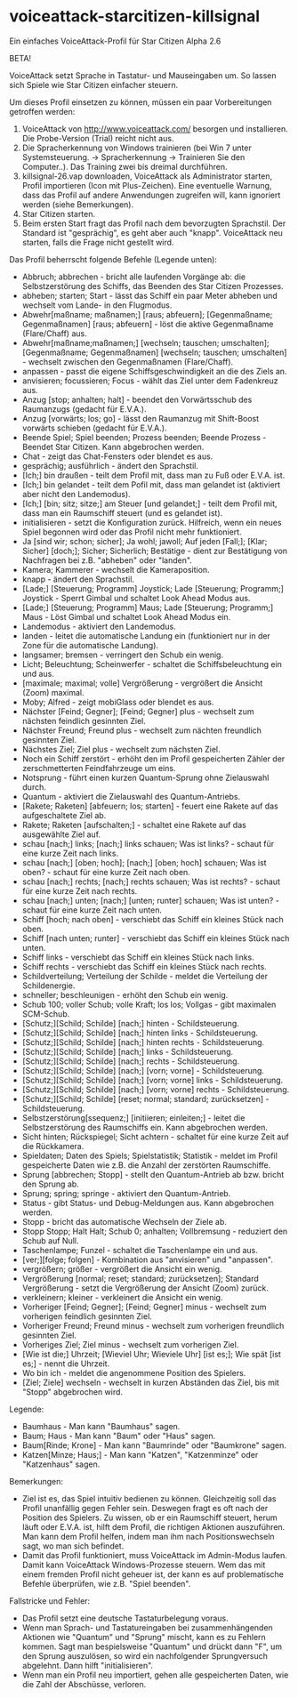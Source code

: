 # voiceattack-starcitizen-killsignal
Ein einfaches VoiceAttack-Profil für Star Citizen Alpha 2.6

BETA!

VoiceAttack setzt Sprache in Tastatur- und Mauseingaben um.
So lassen sich Spiele wie Star Citizen einfacher steuern.

Um dieses Profil einsetzen zu können, müssen ein paar Vorbereitungen getroffen werden:

1. VoiceAttack von http://www.voiceattack.com/ besorgen und installieren. Die Probe-Version (Trial) reicht nicht aus.
2. Die Spracherkennung von Windows trainieren (bei Win 7 unter Systemsteuerung.
-> Spracherkennung -> Trainieren Sie den Computer..). Das Training zwei bis dreimal durchführen.
3. killsignal-26.vap downloaden, VoiceAttack als Administrator starten, Profil importieren (Icon mit Plus-Zeichen).
Eine eventuelle Warnung, dass das Profil auf andere Anwendungen zugreifen will, kann ignoriert werden (siehe Bemerkungen).
4. Star Citizen starten.
5. Beim ersten Start fragt das Profil nach dem bevorzugten Sprachstil. Der Standard ist "gesprächig",
es geht aber auch "knapp". VoiceAttack neu starten, falls die Frage nicht gestellt wird.

Das Profil beherrscht folgende Befehle (Legende unten):

- Abbruch; abbrechen - bricht alle laufenden Vorgänge ab: die Selbstzerstörung des Schiffs, das Beenden des Star Citizen Prozesses.
- abheben; starten; Start - lässt das Schiff ein paar Meter abheben und wechselt vom Lande- in den Flugmodus.
- Abwehr[maßname; maßnamen;] [raus; abfeuern]; [Gegenmaßname; Gegenmaßnamen] [raus; abfeuern] - löst die aktive Gegenmaßname (Flare/Chaff) aus.
- Abwehr[maßname;maßnamen;] [wechseln; tauschen; umschalten]; [Gegenmaßname; Gegenmaßnamen] [wechseln; tauschen; umschalten] - wechselt zwischen den Gegenmaßnamen (Flare/Chaff).
- anpassen - passt die eigene Schiffsgeschwindigkeit an die des Ziels an.
- anvisieren; focussieren; Focus - wählt das Ziel unter dem Fadenkreuz aus.
- Anzug [stop; anhalten; halt] - beendet den Vorwärtsschub des Raumanzugs (gedacht für E.V.A.).
- Anzug [vorwärts; los; go] - lässt den Raumanzug mit Shift-Boost vorwärts schieben (gedacht für E.V.A.).
- Beende Spiel; Spiel beenden; Prozess beenden; Beende Prozess - Beendet Star Citizen. Kann abgebrochen werden.
- Chat - zeigt das Chat-Fensters oder blendet es aus.
- gesprächig; ausführlich - ändert den Sprachstil.
- [Ich;] bin draußen - teilt dem Profil mit, dass man zu Fuß oder E.V.A. ist.
- [Ich;] bin gelandet - teilt dem Pofil mit, dass man gelandet ist (aktiviert aber nicht den Landemodus).
- [Ich;] [bin; sitz; sitze;] am Steuer [und gelandet;] - teilt dem Profil mit, dass man ein Raumschiff steuert (und es gelandet ist).
- initialisieren - setzt die Konfiguration zurück. Hilfreich, wenn ein neues Spiel begonnen wird oder das Profil nicht mehr funktioniert.
- Ja [sind wir; schon; sicher]; Ja wohl; jawoll; Auf jeden [Fall;]; [Klar; Sicher] [doch;]; Sicher; Sicherlich; Bestätige - dient zur Bestätigung von Nachfragen bei z.B. "abheben" oder "landen".
- Kamera; Kammerer - wechselt die Kameraposition.
- knapp - ändert den Sprachstil.
- [Lade;] [Steuerung; Programm] Joystick; Lade [Steuerung; Programm;] Joystick - Sperrt Gimbal und schaltet Look Ahead Modus aus.
- [Lade;] [Steuerung; Programm] Maus; Lade [Steuerung; Programm;] Maus - Löst Gimbal und schaltet Look Ahead Modus ein.
- Landemodus - aktiviert den Landemodus.
- landen - leitet die automatische Landung ein (funktioniert nur in der Zone für die automatische Landung).
- langsamer; bremsen - verringert den Schub ein wenig.
- Licht; Beleuchtung; Scheinwerfer - schaltet die Schiffsbeleuchtung ein und aus.
- [maximale; maximal; volle] Vergrößerung - vergrößert die Ansicht (Zoom) maximal.
- Moby; Alfred - zeigt mobiGlass oder blendet es aus.
- Nächster [Feind; Gegner]; [Feind; Gegner] plus - wechselt zum nächsten feindlich gesinnten Ziel.
- Nächster Freund; Freund plus - wechselt zum nächten freundlich gesinnten Ziel.
- Nächstes Ziel; Ziel plus - wechselt zum nächsten Ziel.
- Noch ein Schiff zerstört - erhöht den im Profil gespeicherten Zähler der zerschmetterten Feindfahrzeuge um eins.
- Notsprung - führt einen kurzen Quantum-Sprung ohne Zielauswahl durch.
- Quantum - aktiviert die Zielauswahl des Quantum-Antriebs.
- [Rakete; Raketen] [abfeuern; los; starten] - feuert eine Rakete auf das aufgeschaltete Ziel ab.
- Rakete; Raketen [aufschalten;] - schaltet eine Rakete auf das ausgewählte Ziel auf.
- schau [nach;] links; [nach;] links schauen; Was ist links? - schaut für eine kurze Zeit nach links.
- schau [nach;] [oben; hoch]; [nach;] [oben; hoch] schauen; Was ist oben? - schaut für eine kurze Zeit nach oben.
- schau [nach;] rechts; [nach;] rechts schauen; Was ist rechts? - schaut für eine kurze Zeit nach rechts.
- schau [nach;] unten; [nach;] [unten; runter] schauen; Was ist unten? - schaut für eine kurze Zeit nach unten.
- Schiff [hoch; nach oben] - verschiebt das Schiff ein kleines Stück nach oben.
- Schiff [nach unten; runter] - verschiebt das Schiff ein kleines Stück nach unten.
- Schiff links - verschiebt das Schiff ein kleines Stück nach links.
- Schiff rechts - verschiebt das Schiff ein kleines Stück nach rechts.
- Schildverteilung; Verteilung der Schilde - meldet die Verteilung der Schildenergie.
- schneller; beschleunigen - erhöht den Schub ein wenig.
- Schub 100; voller Schub; volle Kraft; los los; Vollgas - gibt maximalen SCM-Schub.
- [Schutz;][Schild; Schilde] [nach;] hinten - Schildsteuerung.
- [Schutz;][Schild; Schilde] [nach;] hinten links - Schildsteuerung.
- [Schutz;][Schild; Schilde] [nach;] hinten rechts - Schildsteuerung.
- [Schutz;][Schild; Schilde] [nach;] links - Schildsteuerung.
- [Schutz;][Schild; Schilde] [nach;] rechts - Schildsteuerung.
- [Schutz;][Schild; Schilde] [nach;] [vorn; vorne] - Schildsteuerung.
- [Schutz;][Schild; Schilde] [nach;] [vorn; vorne] links - Schildsteuerung.
- [Schutz;][Schild; Schilde] [nach;] [vorn; vorne] rechts - Schildsteuerung.
- [Schutz;][Schild; Schilde] [reset; normal; standard; zurücksetzen] - Schildsteuerung.
- Selbstzerstörung[ssequenz;] [initiieren; einleiten;] - leitet die Selbstzerstörung des Raumschiffs ein. Kann abgebrochen werden.
- Sicht hinten; Rückspiegel; Sicht achtern - schaltet für eine kurze Zeit auf die Rückkamera.
- Spieldaten; Daten des Spiels; Spielstatistik; Statistik - meldet im Profil gespeicherte Daten wie z.B. die Anzahl der zerstörten Raumschiffe.
- Sprung [abbrechen; Stopp] - stellt den Quantum-Antrieb ab bzw. bricht den Sprung ab.
- Sprung; spring; springe - aktiviert den Quantum-Antrieb.
- Status - gibt Status- und Debug-Meldungen aus. Kann abgebrochen werden.
- Stopp - bricht das automatische Wechseln der Ziele ab.
- Stopp Stopp; Halt Halt; Schub 0; anhalten; Vollbremsung - reduziert den Schub auf Null.
- Taschenlampe; Funzel - schaltet die Taschenlampe ein und aus.
- [ver;][folge; folgen] - Kombination aus "anvisieren" und "anpassen".
- vergrößern; größer - vergrößert die Ansicht ein wenig.
- Vergrößerung [normal; reset; standard; zurücksetzen]; Standard Vergrößerung - setzt die Vergrößerung der Ansicht (Zoom) zurück.
- verkleinern; kleiner - verkleinert die Ansicht ein wenig.
- Vorheriger [Feind; Gegner]; [Feind; Gegner] minus - wechselt zum vorherigen feindlich gesinnten Ziel.
- Vorheriger Freund; Freund minus - wechselt zum vorherigen freundlich gesinnten Ziel.
- Vorheriges Ziel; Ziel minus - wechselt zum vorherigen Ziel.
- [Wie ist die;] Uhrzeit; [Wieviel Uhr; Wieviele Uhr] [ist es;]; Wie spät [ist es;] - nennt die Uhrzeit.
- Wo bin ich - meldet die angenommene Position des Spielers.
- [Ziel; Ziele] wechseln - wechselt in kurzen Abständen das Ziel, bis mit "Stopp" abgebrochen wird.

Legende:
- Baumhaus - Man kann "Baumhaus" sagen.
- Baum; Haus - Man kann "Baum" oder "Haus" sagen.
- Baum[Rinde; Krone] - Man kann "Baumrinde" oder "Baumkrone" sagen.
- Katzen[Minze; Haus;] - Man kann "Katzen", "Katzenminze" oder "Katzenhaus" sagen.

Bemerkungen:

- Ziel ist es, das Spiel intuitiv bedienen zu können. Gleichzeitig soll das Profil unanfällig gegen Fehler sein. Deswegen fragt es oft nach der Position des Spielers. Zu wissen, ob er ein Raumschiff steuert, herum läuft oder E.V.A. ist, hilft dem Profil, die richtigen Aktionen auszuführen. Man kann dem Profil helfen, indem man ihm nach Positionswechseln sagt, wo man sich befindet.
- Damit das Profil funktioniert, muss VoiceAttack im Admin-Modus laufen. Damit kann VoiceAttack Windows-Prozesse steuern. Wem das mit einem fremden Profil nicht geheuer ist, der kann es auf problematische Befehle überprüfen, wie z.B. "Spiel beenden".

Fallstricke und Fehler:

- Das Profil setzt eine deutsche Tastaturbelegung voraus.
- Wenn man Sprach- und Tastatureingaben bei zusammenhängenden Aktionen wie "Quantum" und "Sprung" mischt, kann es zu Fehlern kommen. Sagt man bespielsweise "Quantum" und drückt dann "F", um den Sprung auszulösen, so wird ein nachfolgender Sprungversuch abgelehnt. Dann hilft "initialisieren".
- Wenn man ein Profil neu importiert, gehen alle gespeicherten Daten, wie die Zahl der Abschüsse, verloren.
